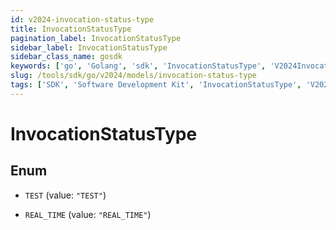 ```yaml
---
id: v2024-invocation-status-type
title: InvocationStatusType
pagination_label: InvocationStatusType
sidebar_label: InvocationStatusType
sidebar_class_name: gosdk
keywords: ['go', 'Golang', 'sdk', 'InvocationStatusType', 'V2024InvocationStatusType'] 
slug: /tools/sdk/go/v2024/models/invocation-status-type
tags: ['SDK', 'Software Development Kit', 'InvocationStatusType', 'V2024InvocationStatusType']
---
```


# InvocationStatusType

## Enum


* `TEST` (value: `"TEST"`)

* `REAL_TIME` (value: `"REAL_TIME"`)


